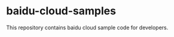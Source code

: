 baidu-cloud-samples
===================

This repository contains baidu cloud sample code for developers. 

